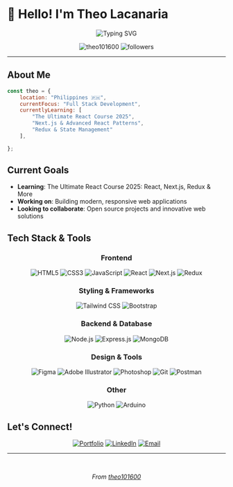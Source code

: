 # 👋 Hello! I'm Theo Lacanaria

<div align="center">
  <img src="https://readme-typing-svg.herokuapp.com?font=Fira+Code&pause=1000&color=2F81F7&center=true&vCenter=true&width=435&lines=Full+Stack+Developer+in+Training;React+%7C+Next.js+%7C+Node.js;Always+learning%2C+always+building!" alt="Typing SVG" />
</div>

<p align="center">
  <img src="https://komarev.com/ghpvc/?username=theo101600&label=Profile%20views&color=0e75b6&style=for-the-badge" alt="theo101600" />
  <img src="https://img.shields.io/github/followers/theo101600?label=Followers&style=for-the-badge&color=blue" alt="followers" />
</p>

---

## About Me

```javascript
const theo = {
    location: "Philippines 🇵🇭",
    currentFocus: "Full Stack Development",
    currentlyLearning: [
        "The Ultimate React Course 2025",
        "Next.js & Advanced React Patterns",
        "Redux & State Management"
    ],

};
```

## Current Goals

-  **Learning**: The Ultimate React Course 2025: React, Next.js, Redux & More
-  **Working on**: Building modern, responsive web applications
-  **Looking to collaborate**: Open source projects and innovative web solutions


## Tech Stack & Tools

<div align="center">

### Frontend
![HTML5](https://img.shields.io/badge/-HTML5-E34F26?style=for-the-badge&logo=html5&logoColor=white)
![CSS3](https://img.shields.io/badge/-CSS3-1572B6?style=for-the-badge&logo=css3&logoColor=white)
![JavaScript](https://img.shields.io/badge/-JavaScript-F7DF1E?style=for-the-badge&logo=javascript&logoColor=black)
![React](https://img.shields.io/badge/-React-61DAFB?style=for-the-badge&logo=react&logoColor=black)
![Next.js](https://img.shields.io/badge/-Next.js-000000?style=for-the-badge&logo=next.js&logoColor=white)
![Redux](https://img.shields.io/badge/-Redux-764ABC?style=for-the-badge&logo=redux&logoColor=white)

### Styling & Frameworks
![Tailwind CSS](https://img.shields.io/badge/-Tailwind_CSS-38B2AC?style=for-the-badge&logo=tailwind-css&logoColor=white)
![Bootstrap](https://img.shields.io/badge/-Bootstrap-7952B3?style=for-the-badge&logo=bootstrap&logoColor=white)

### Backend & Database
![Node.js](https://img.shields.io/badge/-Node.js-339933?style=for-the-badge&logo=node.js&logoColor=white)
![Express.js](https://img.shields.io/badge/-Express.js-000000?style=for-the-badge&logo=express&logoColor=white)
![MongoDB](https://img.shields.io/badge/-MongoDB-47A248?style=for-the-badge&logo=mongodb&logoColor=white)

### Design & Tools
![Figma](https://img.shields.io/badge/-Figma-F24E1E?style=for-the-badge&logo=figma&logoColor=white)
![Adobe Illustrator](https://img.shields.io/badge/-Adobe_Illustrator-FF9A00?style=for-the-badge&logo=adobe-illustrator&logoColor=white)
![Photoshop](https://img.shields.io/badge/-Photoshop-31A8FF?style=for-the-badge&logo=adobe-photoshop&logoColor=white)
![Git](https://img.shields.io/badge/-Git-F05032?style=for-the-badge&logo=git&logoColor=white)
![Postman](https://img.shields.io/badge/-Postman-FF6C37?style=for-the-badge&logo=postman&logoColor=white)

### Other
![Python](https://img.shields.io/badge/-Python-3776AB?style=for-the-badge&logo=python&logoColor=white)
![Arduino](https://img.shields.io/badge/-Arduino-00979D?style=for-the-badge&logo=arduino&logoColor=white)

</div>



##  Let's Connect!

<div align="center">

[![Portfolio](https://img.shields.io/badge/Portfolio-FF5722?style=for-the-badge&logo=google-chrome&logoColor=white)](https://react-portfolio-murex-phi.vercel.app/)
[![LinkedIn](https://img.shields.io/badge/LinkedIn-0077B5?style=for-the-badge&logo=linkedin&logoColor=white)](https://linkedin.com/in/theo-lacanaria)
[![Email](https://img.shields.io/badge/Email-D14836?style=for-the-badge&logo=gmail&logoColor=white)](mailto:theo.lacanaria@gmail.com)

</div>

---


<div align="center">

  
  <br/>
  
  <i>  From [theo101600](https://github.com/theo101600)</i>
</div>

